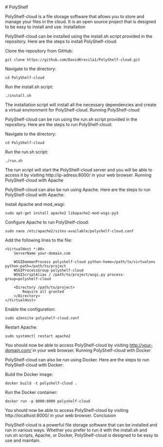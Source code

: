 # PolyShelf

PolyShelf-cloud is a file storage software that allows you to store and manage your files in the cloud. It is an open source project that is designed to be easy to install and use.
Installation

PolyShelf-cloud can be installed using the install.sh script provided in the repository. Here are the steps to install PolyShelf-cloud:

Clone the repository from GitHub:


    git clone https://github.com/DavidKresila1/PolyShelf-cloud.git

Navigate to the directory:


    cd PolyShelf-cloud

Run the install.sh script:

    ./install.sh

The installation script will install all the necessary dependencies and create a virtual environment for PolyShelf-cloud.
Running PolyShelf-cloud

PolyShelf-cloud can be run using the run.sh script provided in the repository. Here are the steps to run PolyShelf-cloud:

Navigate to the directory:



    cd PolyShelf-cloud


Run the run.sh script:


    ./run.sh

The run script will start the PolyShelf-cloud server and you will be able to access it by visiting http://ip-adress:8000/ in your web browser.
Running PolyShelf-cloud with Apache

PolyShelf-cloud can also be run using Apache. Here are the steps to run PolyShelf-cloud with Apache:

Install Apache and mod_wsgi:


    sudo apt-get install apache2 libapache2-mod-wsgi-py3

Configure Apache to run PolyShelf-cloud:


    sudo nano /etc/apache2/sites-available/polyshelf-cloud.conf

Add the following lines to the file:



    <VirtualHost *:80>
        ServerName your-domain.com

        WSGIDaemonProcess polyshelf-cloud python-home=/path/to/virtualenv python-path=/path/to/project
        WSGIProcessGroup polyshelf-cloud
        WSGIScriptAlias / /path/to/project/wsgi.py process-group=polyshelf-cloud

        <Directory /path/to/project>
            Require all granted
        </Directory>
    </VirtualHost>

Enable the configuration:


    sudo a2ensite polyshelf-cloud.conf

Restart Apache:


    sudo systemctl restart apache2

You should now be able to access PolyShelf-cloud by visiting http://your-domain.com/ in your web browser.
Running PolyShelf-cloud with Docker

PolyShelf-cloud can also be run using Docker. Here are the steps to run PolyShelf-cloud with Docker:

Build the Docker image:


    docker build -t polyshelf-cloud .

Run the Docker container:


    docker run -p 8000:8000 polyshelf-cloud

You should now be able to access PolyShelf-cloud by visiting http://localhost:8000/ in your web browser.
Conclusion

PolyShelf-cloud is a powerful file storage software that can be installed and run in various ways. Whether you prefer to run it with the install.sh and run.sh scripts, Apache, or Docker, PolyShelf-cloud is designed to be easy to use and maintain.
